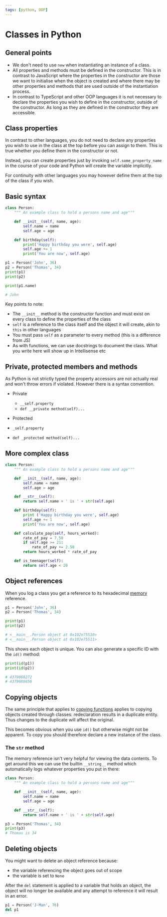 ```yaml
---
tags: [python, OOP]
---
```


# Classes in Python

## General points

- We don't need to use `new` when instantiating an instance of a class.
- All properties and methods must be defined in the constructor. This is in
  contrast to JavaScript where the properties in the constructor are those we
  want to initialise when the object is created and where there may be other
  properties and methods that are used outside of the instantiation process.
- In contrast to TypeScript and other OOP languages it is not necessary to
  declare the properties you wish to define in the constructor, outside of the
  constructor. As long as they are defined in the constructor they are
  accessible.

## Class properties

In contrast to other languages, you do not need to declare any properties you
wish to use in the class at the top before you can assign to them. This is true
whether you define them in the constructor or not.

Instead, you can create properties just by invoking `self.some_property_name` in
the course of your code and Python will create the variable implicitly.

For continuity with other languages you may however define them at the top of
the class if you wish.

## Basic syntax

```py
class Person:
	""" An example class to hold a persons name and age"""

	def __init__(self, name, age):
		self.name = name
		self.age = age

	def birthday(self):
        print('Happy birthday you were', self.age)
        self.age += 1
        print('You are now', self.age)

p1 = Person('John', 36)
p2 = Person('Thomas', 34)
print(p1)
print(p2)

print(p1.name)

# John
```

Key points to note:

- The `__init__` method is the constructor function and must exist on every
  class to define the properties of the class
- `self` is a reference to the class itself and the object it will create, akin
  to `this` in other languages
- You must pass `self` as a parameter to every method (this is a difference from
  JS)
- As with functions, we can use docstrings to document the class. What you write
  here will show up in Intellisense etc

## Private, protected members and methods

As Python is not strictly typed the property accessors are not actually real and
won't throw errors if violated. However there is a syntax convention.

- Private

  - `__self.property`
  - `def __private method(self)...`

- Protected

- `_self.property`
- `def _protected method(self)...`

## More complex class

```py
class Person:
	""" An example class to hold a persons name and age"""

	def __init__(self, name, age):
		self.name = name
		self.age = age

	def __str__(self):
		return self.name + ' is ' + str(self.age)

	def birthday(self):
		print ('Happy birthday you were', self.age)
		self.age += 1
		print('You are now', self.age)

	def calculate_pay(self, hours_worked):
		rate_of_pay = 7.50
		if self.age >= 21:
			rate_of_pay += 2.50
		return hours_worked * rate_of_pay

	def is_teenager(self):
		return self.age < 20
```

## Object references

When you log a class you get a reference to its hexadecimal [memory](Memory.md)
reference.

```py
p1 = Person('John', 36)
p2 = Person('Thomas', 34)

print(p1)
print(p2)

# <__main__.Person object at 0x102e75510>
# <__main__.Person object at 0x102e75511>
```

This shows each object is unique. You can also generate a specific ID with the
`id()` method:

```py
print(id(p1))
print(id(p2))

# 4379088272
# 4379088656
```

## Copying objects

The same principle that applies to [copying functions](Functions_in_Python.md)
applies to copying objects created through classes: redeclaration results in a
duplicate entity. Thus changes to the duplicate will affect the original.

This becomes obvious when you use `id()` but otherwise might not be apparent. To
copy you should therefore declare a new instance of the class.

### The `str` method

The memory reference isn't very helpful for viewing the data contents. To get
around this we can use the builtin `__string__` method which automatically logs
whatever properties you put in there:

```py
class Person:
    """ An example class to hold a persons name and age"""

    def __init__(self, name, age):
        self.name = name
        self.age = age

    def __str__(self):
        return self.name + ' is ' + str(self.age)

p3 = Person('Thomas', 34)
print(p3)
# Thomas is 34
```

## Deleting objects

You might want to delete an object reference because:

- the variable referencing the object goes out of scope
- the variable is set to `None`

After the `del` statement is applied to a variable that holds an object, the
object will no longer be available and any attempt to reference it will result
in an error.

```py
p1 = Person('J-Man', 76)
del p1
```
